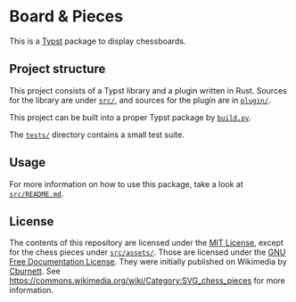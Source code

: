 # Board & Pieces

This is a [Typst](https://github.com/typst/typst) package to display chessboards.


## Project structure

This project consists of a Typst library and a plugin written in Rust. Sources for the library are under [`src/`](src/), and sources for the plugin are in [`plugin/`](plugin/).

This project can be built into a proper Typst package by [`build.py`](build.py).

The [`tests/`](tests/) directory contains a small test suite.


## Usage

For more information on how to use this package, take a look at [`src/README.md`](src/README.md).


## License

The contents of this repository are licensed under the [MIT License](LICENSE), except for the chess pieces under [`src/assets/`](src/assets/). Those are licensed under the [GNU Free Documentation License](src/assets/LICENSE). They were initially published on Wikimedia by [Cburnett](https://commons.wikimedia.org/wiki/User:Cburnett). See https://commons.wikimedia.org/wiki/Category:SVG_chess_pieces for more information.
